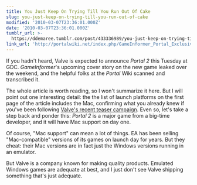 ```yaml
---
title: You Just Keep On Trying Till You Run Out Of Cake
slug: you-just-keep-on-trying-till-you-run-out-of-cake
modified: '2010-03-07T23:36:01.000Z'
date: '2010-03-07T23:36:01.000Z'
tumblr_url: >-
  https://ddemaree.tumblr.com/post/433336989/you-just-keep-on-trying-till-you-run-out-of-cake
link_url: 'http://portalwiki.net/index.php/GameInformer_Portal_Exclusive'
---
```

If you hadn't heard, Valve is expected to announce _Portal 2_ this Tuesday at GDC. _GameInformer_'s upcoming cover story on the new game leaked over the weekend, and the helpful folks at the _Portal_ Wiki scanned and transcribed it.

The whole article is worth reading, so I won't summarize it here. But I will point out one interesting detail: the the list of launch platforms on the first page of the article includes the Mac, confirming what you already knew if you've been following [Valve's recent teaser campaign](http://gizmodo.com/5484987/valves-mac-teasers-just-made-me-change-my-pants). Even so, let's take a step back and ponder this: _Portal 2_ is a major game from a big-time developer, and it will have Mac support on day one.

Of course, "Mac support" can mean a lot of things. EA has been selling "Mac-compatible" versions of its games on launch day for years. But they cheat: their Mac versions are in fact just the Windows versions running in an emulator.

But Valve is a company known for making quality products. Emulated Windows games are adequate at best, and I just don't see Valve shipping something that's just adequate.
